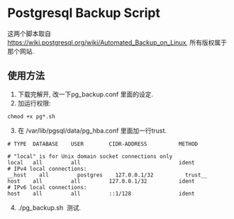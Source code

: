 # Postgresql Backup Script

这两个脚本取自 https://wiki.postgresql.org/wiki/Automated_Backup_on_Linux, 所有版权属于那个网站.

## 使用方法
1. 下载完解开, 改一下pg_backup.conf 里面的设定.
2. 加运行权限: 
```
chmod +x pg*.sh
```
3. 在 /var/lib/pgsql/data/pg_hba.conf 里面加一行trust. 
```config
# TYPE  DATABASE    USER        CIDR-ADDRESS          METHOD

# "local" is for Unix domain socket connections only
local   all         all                               ident
# IPv4 local connections:
__host    all         postgres    127.0.0.1/32          trust__
host    all         all         127.0.0.1/32          ident
# IPv6 local connections:
host    all         all         ::1/128               ident
```
4. ./pg_backup.sh  测试. 
